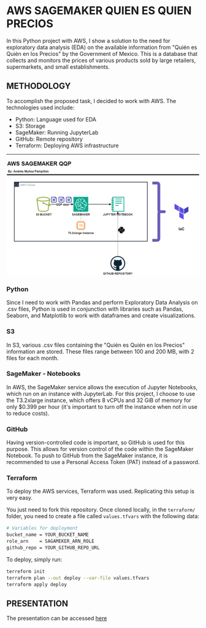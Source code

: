 # AWS SAGEMAKER QUIEN ES QUIEN PRECIOS

In this Python project with AWS, I show a solution to the need for exploratory data analysis (EDA) on the available information from "Quién es Quién en los Precios" by the Government of Mexico. This is a database that collects and monitors the prices of various products sold by large retailers, supermarkets, and small establishments.

## METHODOLOGY

To accomplish the proposed task, I decided to work with AWS. The technologies used include:
- Python: Language used for EDA
- S3: Storage
- SageMaker: Running JupyterLab
- GitHub: Remote repository
- Terraform: Deploying AWS infrastructure

-----

![SCHEMA](images/aws-sagemaker-qqp-light.png)

### Python

Since I need to work with Pandas and perform Exploratory Data Analysis on .csv files, Python is used in conjunction with libraries such as Pandas, Seaborn, and Matplotlib to work with dataframes and create visualizations.

### S3

In S3, various .csv files containing the "Quién es Quién en los Precios" information are stored. These files range between 100 and 200 MB, with 2 files for each month.

### SageMaker - Notebooks

In AWS, the SageMaker service allows the execution of Jupyter Notebooks, which run on an instance with JupyterLab. For this project, I choose to use the T3.2xlarge instance, which offers 8 vCPUs and 32 GiB of memory for only $0.399 per hour (it's important to turn off the instance when not in use to reduce costs).

### GitHub

Having version-controlled code is important, so GitHub is used for this purpose. This allows for version control of the code within the SageMaker Notebook. To push to GitHub from the SageMaker instance, it is recommended to use a Personal Access Token (PAT) instead of a password.

### Terraform

To deploy the AWS services, Terraform was used. Replicating this setup is very easy.

You just need to fork this repository. Once cloned locally, in the `terraform/` folder, you need to create a file called `values.tfvars` with the following data:

```sh
# Variables for deployment
bucket_name = YOUR_BUCKET_NAME
role_arn    = SAGAMEKER_ARN_ROLE
github_repo = YOUR_GITHUB_REPO_URL
```
To deploy, simply run:
```sh
terreform init
terraform plan --out deploy --var-file values.tfvars
terraform apply deploy
```
## PRESENTATION

The presentation can be accessed [here](https://docs.google.com/presentation/d/1p9502fxMIWnzpR_mXQsdn3Nu4U2iVL6kvvkFvysPZ2w)
